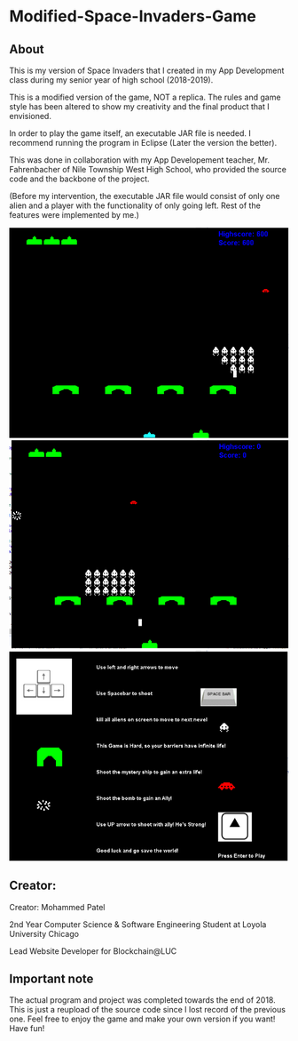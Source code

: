 # Modified-Space-Invaders-Game

## About
This is my version of Space Invaders that I created in my App Development class during my senior year of high school (2018-2019).

This is a modified version of the game, NOT a replica. The rules and game style has been altered to show my creativity and the
final product that I envisioned.


In order to play the game itself, an executable JAR file is needed. I recommend running the program in Eclipse (Later the version the better).

This was done in collaboration with my App Developement teacher, Mr. Fahrenbacher of Nile Township West High School, who provided the source code and 
the backbone of the project.

(Before my intervention, the executable JAR file would consist of only one alien and a player with the functionality of only going left. Rest of the features
were implemented by me.)


![Game with new player](src/sprites/spaceally.PNG)
![Game Picture](src/sprites/space1.PNG)
![Game Rules](src/sprites/spacerules.PNG)



## Creator:
Creator: Mohammed Patel

2nd Year Computer Science & Software Engineering Student at Loyola University Chicago

Lead Website Developer for Blockchain@LUC



## Important note

The actual program and project was completed towards the end of 2018. This is just a reupload of the source code since I lost
record of the previous one. Feel free to enjoy the game and make your own version if you want! Have fun!
